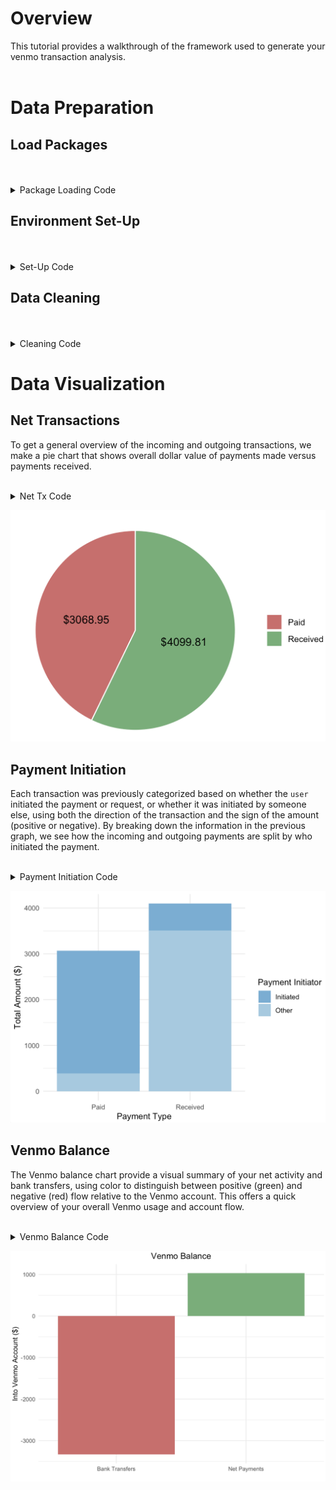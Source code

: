 # Overview
This tutorial provides a walkthrough of the framework used to generate your venmo transaction analysis.
<br>
<br>
# Data Preparation
## Load Packages
<br>
<br>
<details>
<summary>Package Loading Code</summary>
<br>
  
```r
#install.packages("ggplot2")
#install.packages("dplyr")
#install.packages("tidyr")
library(ggplot2)
library(dplyr)
library(tidyr)
```
</details>

## Environment Set-Up
<br>
<br>
<details>
<summary>Set-Up Code</summary>
<br>

```r
################################# USER INPUTS  #################################
startDate = "2025-01-15"
endDate = Sys.Date()
user = "Adam Aslam"
folderPath="/Users/adamaslam/Desktop/MyCode/Venmo/"
################################################################################  

setwd(folderPath)

# Move all .csv files to folderPath
rawFiles = list.files(path = folderPath, pattern = paste0("VenmoStatement.+.csv"))

# Format the start and end dates of the analysis to go from midnight on the first morning to midnight at the end of the endDate in POSIXct
startDate = as.POSIXct(as.Date(paste0(startDate, "T00:00:00")), format="%Y-%m-%d", tz="UTC")
endDate = as.POSIXct(endDate + 1, format="%Y-%m-%dT%H:%M:%S", tz="UTC")
```
</details>

## Data Cleaning
<br>
<br>
<details>
<summary>Cleaning Code</summary>
<br>

```r

# Combine and clean all transaction reports

# Combine
allData = do.call(rbind, lapply(rawFiles, function(f) read.csv(paste0(folderPath, f))))

# Remove rows with <= 4 non-empty values
allData = allData[rowSums(!is.na(allData) & allData != "") > 4, ]

# Set the second row as column names
colnames(allData) = as.character(unlist(allData[1, ]))

# Drop the first row and col
allData = allData[-c(1), -c(1)]

# Drop repeated header cols
allData = allData[allData$ID != "ID", ]

# Sort by dateTime
allData = allData[order(allData$Datetime), ]

# Grab transactions from dates of interest
allData = allData[allData$Datetime >= startDate & allData$Datetime <= endDate, ]

# Reset row names
rownames(allData) = NULL

# Restructure data classes
allData$dateTime = as.POSIXct(allData$Datetime, format="%Y-%m-%dT%H:%M:%S", tz="UTC")
allData = allData[ , !(names(allData) == "Datetime")]

allData$AmountTotal = as.numeric(gsub("[$ ,]", "", allData[["Amount (total)"]]))
allData = allData[ , !(names(allData) == "Amount (total)")]


# Make separate df for bank transfers and drop from allData
bankTransferDF = allData[allData$Type == "Standard Transfer",]
allData = allData[!(allData$Type == "Standard Transfer"),]


# Add Payment Type column ("Received" or "Paid")
allData = allData %>%
  mutate(PaymentType = ifelse(AmountTotal >= 0, "Received", "Paid")) 

# Add Payment Initiator column (Initiated or Requested)
allData = allData %>%
  mutate(PaymentInitiator = case_when(
    From == user & AmountTotal > 0 ~ "Initiated", # You sent request and received payment
    From == user & AmountTotal < 0 ~ "Initiated", # You sent money without being requested
    To == user & AmountTotal > 0 ~ "Other", # Someone else sent money without being requested
    To == user & AmountTotal < 0 ~ "Other", # You sent money after being requested
    TRUE ~ "Unknown"
  ))
```
</details>

# Data Visualization

## Net Transactions
To get a general overview of the incoming and outgoing transactions, we make a pie chart that shows overall dollar value of payments made versus payments received. 
<br>
<br>
<details>
<summary>Net Tx Code</summary>
<br>
  
```r
pieData = allData %>%
  group_by(PaymentType) %>%
  summarise(TotalAmount = sum(AmountTotal))


# Pie chart
ggplot(pieData, aes(x = "", y = abs(TotalAmount), fill = PaymentType)) +
  geom_col(width = 1, color = "white") +
  coord_polar(theta = "y") +
  geom_text(aes(label = paste0("$", round(abs(TotalAmount), 2))), 
            position = position_stack(vjust = 0.5), 
            size = 4) +
  scale_fill_manual(values = c("Received" = "#6BAF75", "Paid" = "#D46A6A")) +
  theme_void() +
  theme(legend.title = element_blank())
```
</details>

![NetTxPie](https://github.com/mellamoadam/Venmo/blob/main/Images/NetTxPie.png)


## Payment Initiation
Each transaction was previously categorized based on whether the `user ` initiated the payment or request, or whether it was initiated by someone else, using both the direction of the transaction and the sign of the amount (positive or negative). By breaking down the information in the previous graph, we see how the incoming and outgoing payments are split by who initiated the payment.
<br>
<br>
<details>
<summary>Payment Initiation Code</summary>
<br>
  
```r
barData = allData %>%
  group_by(PaymentType, PaymentInitiator) %>%
  summarise(TotalAmount = sum(AmountTotal), .groups = "drop")


ggplot(barData, aes(x = PaymentType, y = abs(TotalAmount), fill = PaymentInitiator)) +
  geom_col(position = "stack") +
  scale_fill_manual(
    values = c("Initiated" = "#6baed6", "Other" = "#9ecae1")
  ) +
  labs(y = "Total Amount ($)", x = "Payment Type", fill = "Payment Initiator") +
  theme_minimal()
```
</details>

![PaymentInitiation](https://github.com/mellamoadam/Venmo/blob/main/Images/PaymentInitiation.png)



## Venmo Balance
The Venmo balance chart provide a visual summary of your net activity and bank transfers, using color to distinguish between positive (green) and negative (red) flow relative to the Venmo account. This offers a quick overview of your overall Venmo usage and account flow.
<br>
<br>
<details>
<summary>Venmo Balance Code</summary>
<br>
  
```r

# Create df with net income and bank transfers. Numbers are from the venmo balance perspective
venmoBalaceDF = data.frame(net = sum(allData$AmountTotal), bank = sum(bankTransferDF$AmountTotal))

venmoBalaceDFLong = pivot_longer(venmoBalaceDF, cols = everything(), names_to = "Tx", values_to = "balance") %>%
  mutate(fillColor = ifelse(balance >= 0, "Positive", "Negative"))

ggplot(venmoBalaceDFLong, aes(x = Tx, y = balance, fill = fillColor)) +
  geom_col() +
  scale_fill_manual(values = c(Positive = "#6BAF75", Negative = "#D46A6A")) +
  scale_x_discrete(labels = c(net = "Net Payments", bank = "Bank Transfers")) +
  labs(x="", y = "Into Venmo Account ($)", title = "Venmo Balance") +
  theme_minimal() +
  theme(legend.position = "none",
    plot.title = element_text(hjust = 0.5))
```
</details>

![VenmoBalance](https://github.com/mellamoadam/Venmo/blob/main/Images/VenmoBalance.png)






